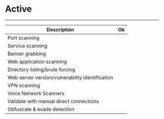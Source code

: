 # Active
------

| Description                                                            | Ok |
| ---------------------------------------------------------------------- | -- |
| Port scanning | |
| Service scanning | |
| Banner grabbing | |
| Web application scanning | |
| Directory listing/brute forcing | |
| Web server version/vulnerability identification | |
| VPN scanning | |
| Voice Network Scanners | |
| Validate with manual direct connections | |
| Obfuscate & evade detection | |
